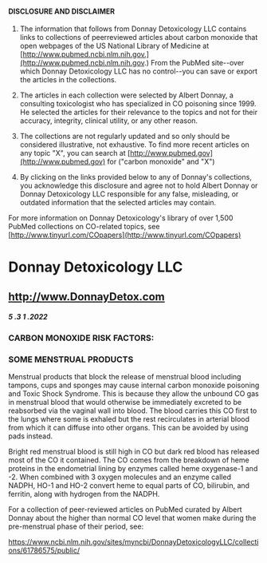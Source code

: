 #### DISCLOSURE AND DISCLAIMER 

1) The information that follows from Donnay Detoxicology LLC contains links to collections of peerreviewed articles about carbon monoxide that open webpages of the US National Library of Medicine at [http://www.pubmed.ncbi.nlm.nih.gov.](http://www.pubmed.ncbi.nlm.nih.gov.) From the PubMed site--over which Donnay Detoxicology LLC has no control--you can save or export the articles in the collections. 

2) The articles in each collection were selected by Albert Donnay, a consulting toxicologist who has specialized in CO poisoning since 1999. He selected the articles for their relevance to the topics and not for their accuracy, integrity, clinical utility, or any other reason. 

3) The collections are not regularly updated and so only should be considered illustrative, not exhaustive. To find more recent articles on any topic "X", you can search at [http://www.pubmed.gov](http://www.pubmed.gov) for ("carbon monoxide" and "X") 

4) By clicking on the links provided below to any of Donnay's collections, you acknowledge this disclosure and agree not to hold Albert Donnay or Donnay Detoxicology LLC responsible for any false, misleading, or outdated information that the selected articles may contain. 

For more information on Donnay Detoxicology's library of over 1,500 PubMed collections on CO-related topics, see [http://www.tinyurl.com/COpapers](http://www.tinyurl.com/COpapers) 


# Donnay Detoxicology LLC 

## http://www.DonnayDetox.com 

##### 5 .3 1 .2022 

### CARBON MONOXIDE RISK FACTORS: 

### SOME MENSTRUAL PRODUCTS 

Menstrual products that block the release of menstrual blood including tampons, cups and sponges may cause internal carbon monoxide poisoning and Toxic Shock Syndrome. This is because they allow the unbound CO gas in menstrual blood that would otherwise be immediately excreted to be reabsorbed via the vaginal wall into blood. The blood carries this CO first to the lungs where some is exhaled but the rest recirculates in arterial blood from which it can diffuse into other organs. This can be avoided by using pads instead. 

Bright red menstrual blood is still high in CO but dark red blood has released most of the CO it contained. The CO comes from the breakdown of heme proteins in the endometrial lining by enzymes called heme oxygenase-1 and -2. When combined with 3 oxygen molecules and an enzyme called NADPH, HO-1 and HO-2 convert heme to equal parts of CO, bilirubin, and ferritin, along with hydrogen from the NADPH. 

For a collection of peer-reviewed articles on PubMed curated by Albert Donnay about the higher than normal CO level that women make during the pre-menstrual phase of their period, see: 

https://www.ncbi.nlm.nih.gov/sites/myncbi/DonnayDetoxicologyLLC/collections/61786575/public/ 


